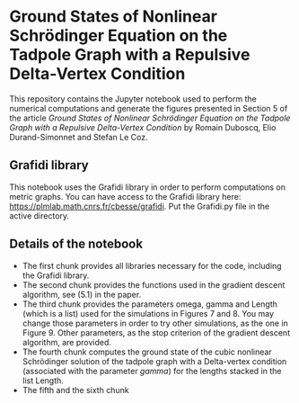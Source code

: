 # Ground States of Nonlinear Schrödinger Equation on the Tadpole Graph with a Repulsive Delta-Vertex Condition

This repository contains the Jupyter notebook used to perform the numerical computations and generate the figures presented in Section 5 of the article _Ground States of Nonlinear Schrödinger Equation on the Tadpole Graph with a Repulsive Delta-Vertex Condition_ by Romain Duboscq, Elio Durand-Simonnet and Stefan Le Coz.

## Grafidi library

This notebook uses the Grafidi library in order to perform computations on metric graphs. You can have access to the Grafidi library here: https://plmlab.math.cnrs.fr/cbesse/grafidi. Put the Grafidi.py file in the active directory.

## Details of the notebook
- The first chunk provides all libraries necessary for the code, including the Grafidi library.
- The second chunk provides the functions used in the gradient descent algorithm, see (5.1) in the paper.
- The third chunk provides the parameters omega, gamma and Length (which is a list) used for the simulations in Figures 7 and 8. You may change those parameters in order to try other simulations, as the one in Figure 9. Other parameters, as the stop criterion of the gradient descent algorithm, are provided.
- The fourth chunk computes the ground state of the cubic nonlinear Schrödinger solution of the tadpole graph with a Delta-vertex condition (associated with the parameter $gamma$) for the lengths stacked in the list Length.
- The fifth and the sixth chunk 


